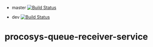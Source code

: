 - master
[![Build Status](https://dev.azure.com/statoildeveloper/Statoil.NextGenProCoSys/_apis/build/status/equinor.procosys-queue-reciver-service?branchName=master)](https://dev.azure.com/statoildeveloper/Statoil.NextGenProCoSys/_build/latest?definitionId=170&branchName=master)

- dev
[![Build Status](https://dev.azure.com/statoildeveloper/Statoil.NextGenProCoSys/_apis/build/status/equinor.procosys-queue-reciver-service?branchName=dev)](https://dev.azure.com/statoildeveloper/Statoil.NextGenProCoSys/_build/latest?definitionId=170&branchName=dev)
# procosys-queue-receiver-service
